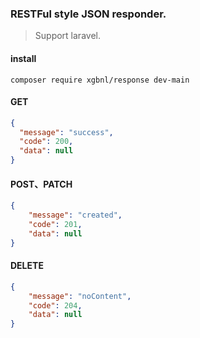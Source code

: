### RESTFul style JSON responder.

> Support laravel.

#### install
```shell
composer require xgbnl/response dev-main
```

#### GET
```json
{
  "message": "success",
  "code": 200,
  "data": null
}
```

#### POST、PATCH
```json
{
    "message": "created",
    "code": 201,
    "data": null
}
```

#### DELETE
```json
{
    "message": "noContent",
    "code": 204,
    "data": null
}
```